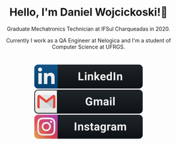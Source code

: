 <h1 align="center"> Hello, I'm Daniel Wojcickoski!👋</h1>

<p align="center">Graduate Mechatronics Technician at IFSul Charqueadas in 2020.</p> 
<p align="center">Currently I work as a QA Engineer at Nelogica and I'm a student of Computer Science at UFRGS.</p>

<h1 align="center"></h1>

<div align="center">
  <a href="https://www.linkedin.com/in/wdenieu/">
    <img src="src/images/linkedin.svg" alt="linkedin">
  </a>
  
  <a href="mailto:wdenieu@gmail.com">
    <img src="src/images/gmail.svg" alt="gmail">
  </a>

  <a href="https://www.instagram.com/wdenieu/">
    <img src="src/images/instagram.svg" alt="instagram">
  </a>
</div>
